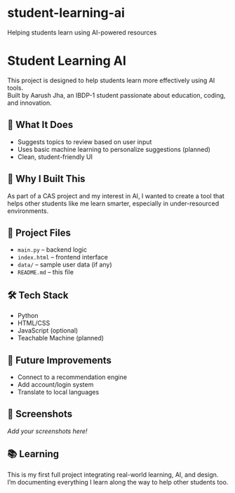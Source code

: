 # student-learning-ai
Helping students learn using AI-powered resources
# Student Learning AI 

This project is designed to help students learn more effectively using AI tools.  
Built by Aarush Jha, an IBDP-1 student passionate about education, coding, and innovation.

## 🔧 What It Does
- Suggests topics to review based on user input
- Uses basic machine learning to personalize suggestions (planned)
- Clean, student-friendly UI

## 🧠 Why I Built This
As part of a CAS project and my interest in AI, I wanted to create a tool that helps other students like me learn smarter, especially in under-resourced environments.

## 📁 Project Files
- `main.py` – backend logic
- `index.html` – frontend interface
- `data/` – sample user data (if any)
- `README.md` – this file

## 🛠️ Tech Stack
- Python
- HTML/CSS
- JavaScript (optional)
- Teachable Machine (planned)

## 🌱 Future Improvements
- Connect to a recommendation engine
- Add account/login system
- Translate to local languages

## 📸 Screenshots
_Add your screenshots here!_

## 📚 Learning
This is my first full project integrating real-world learning, AI, and design. I’m documenting everything I learn along the way to help other students too.
